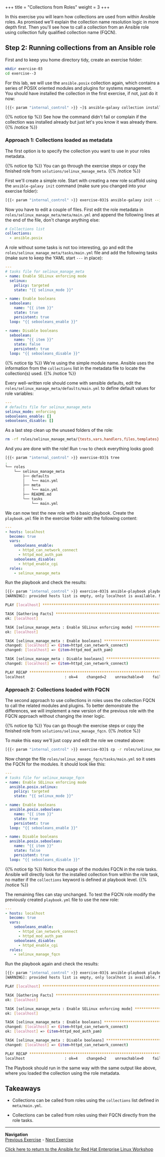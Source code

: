 +++
title = "Collections from Roles"
weight = 3
+++

In this exercise you will learn how collections are used from within Ansible roles. As promised we'll explain the collection name resolution logic in more depth first. Then you'll see how to call a collection from an Ansible role using collection fully qualified collection name (FQCN).

## Step 2: Running collections from an Ansible role

First and to keep you home directory tidy, create an exercise folder:

```bash
mkdir exercise-03
cd exercise--3
```

For this lab, we will use the `ansible.posix` collection again, which contains a series of POSIX
oriented modules and plugins for systems management. You should have installed the collection in the first exercise, if not, just do it now:

```bash
[{{< param "internal_control" >}} ~]$ ansible-galaxy collection install ansible.posix
```

{{% notice tip %}}
See how the command didn't fail or complain if the collection was installed already but just let's you know it was already there.
{{% /notice %}}

### Approach 1: Collections loaded as metadata

The first option is to specify the collection you want to use in your roles metadata.

{{% notice tip %}}
You can go through the exercise steps or copy the finished role from `solutions/selinux_manage_meta`.
{{% /notice %}}

First we'll create a simple role. Start with creating a new role scaffold using the `ansible-galaxy init` command (make sure you changed into your exercise folder):

```bash
[{{< param "internal_control" >}} exercise-03]$ ansible-galaxy init --init-path roles selinux_manage_meta
```

Now you have to edit a couple of files. First edit the role metadata in `roles/selinux_manage_meta/meta/main.yml` and append the following lines at the end of the file, don't change anything else:

```yaml
# Collections list
collections:
  - ansible.posix
```

A role without some tasks is not too interesting, go and edit the `roles/selinux_manage_meta/tasks/main.yml` file and add the following tasks (make sure to keep the YAML start `---` in place):

```yaml
---
# tasks file for selinux_manage_meta
- name: Enable SELinux enforcing mode
  selinux:
    policy: targeted
    state: "{{ selinux_mode }}"

- name: Enable booleans
  seboolean:
    name: "{{ item }}"
    state: true
    persistent: true
  loop: "{{ sebooleans_enable }}"

- name: Disable booleans
  seboolean:
    name: "{{ item }}"
    state: false
    persistent: true
  loop: "{{ sebooleans_disable }}"
```

{{% notice tip %}}
We're using the simple module name. Ansible uses the information from the `collections` list in the metadata file to locate the collection(s) used.
{{% /notice %}}

Every well-written role should come with sensible defaults, edit the `roles/selinux_manage_meta/defaults/main.yml` to define default values for role variables:

```yaml
---
# defaults file for selinux_manage_meta
selinux_mode: enforcing
sebooleans_enable: []
sebooleans_disable: []
```

As a last step clean up the unused folders of the role:

```bash
rm -rf roles/selinux_manage_meta/{tests,vars,handlers,files,templates}
```

And you are done with the role! Run `tree` to check everything looks good:

```bash
[{{< param "internal_control" >}} exercise-03]$ tree
.
└── roles
    └── selinux_manage_meta
        ├── defaults
        │   └── main.yml
        ├── meta
        │   └── main.yml
        ├── README.md
        └── tasks
            └── main.yml
```

We can now test the new role with a basic playbook. Create the `playbook.yml` file in the exercise folder with the following content:

```yaml
---
- hosts: localhost
  become: true
  vars:
    sebooleans_enable:
      - httpd_can_network_connect
      - httpd_mod_auth_pam
    sebooleans_disable:
      - httpd_enable_cgi
  roles:
    - selinux_manage_meta
```

Run the playbook and check the results:

```bash
[{{< param "internal_control" >}} exercise-03]$ ansible-playbook playbook.yml
[WARNING]: provided hosts list is empty, only localhost is available. Note that the implicit localhost does not match 'all'

PLAY [localhost] ******************************************************************************************************

TASK [Gathering Facts] ************************************************************************************************
ok: [localhost]

TASK [selinux_manage_meta : Enable SELinux enforcing mode] ************************************************************
ok: [localhost]

TASK [selinux_manage_meta : Enable booleans] **************************************************************************
changed: [localhost] => (item=httpd_can_network_connect)
changed: [localhost] => (item=httpd_mod_auth_pam)

TASK [selinux_manage_meta : Disable booleans] *************************************************************************
changed: [localhost] => (item=httpd_can_network_connect)

PLAY RECAP ************************************************************************************************************
localhost                  : ok=4    changed=2    unreachable=0    failed=0    skipped=0    rescued=0    ignored=0
```

### Approach 2: Collections loaded with FQCN

The second approach to use collections in roles uses the collection FQCN to call the related modules and plugins. To better demonstrate the differences, we will implement a new version of the previous role with the FQCN approach without changing the inner logic.

{{% notice tip %}}
You can go though the exercise steps or copy the finished role from `solutions/selinux_manage_fqcn`.
{{% /notice %}}

To make this easy we'll just copy and edit the role we created above:

```bash
[{{< param "internal_control" >}} exercise-03]$ cp -r roles/selinux_manage_meta/ roles/selinux_manage_fqcn
```

Now change the file `roles/selinux_manage_fqcn/tasks/main.yml` so it uses the FQCN for the modules. It should look like this:

```yaml
---
# tasks file for selinux_manage_fqcn
- name: Enable SELinux enforcing mode
  ansible.posix.selinux:
    policy: targeted
    state: "{{ selinux_mode }}"

- name: Enable booleans
  ansible.posix.seboolean:
    name: "{{ item }}"
    state: true
    persistent: true
  loop: "{{ sebooleans_enable }}"

- name: Disable booleans
  ansible.posix.seboolean:
    name: "{{ item }}"
    state: false
    persistent: true
  loop: "{{ sebooleans_disable }}"
```

{{% notice tip %}}
Notice the usage of the modules FQCN in the role tasks. Ansible will directly look for the installed collection from within the role task, no matter if the `collections` keyword is defined at playbook level.
{{% /notice %}}

The remaining files can stay unchanged. To test the FQCN role modify the previously created `playbook.yml` file to use the new role:

```yaml
---
- hosts: localhost
  become: true
  vars:
    sebooleans_enable:
      - httpd_can_network_connect
      - httpd_mod_auth_pam
    sebooleans_disable:
      - httpd_enable_cgi
  roles:
    - selinux_manage_fqcn
```

Run the playbook again and check the results:

```bash
[{{< param "internal_control" >}} exercise-03]$ ansible-playbook playbook.yml
[WARNING]: provided hosts list is empty, only localhost is available. Note that the implicit localhost does not match 'all'

PLAY [localhost] ******************************************************************************************************

TASK [Gathering Facts] ************************************************************************************************
ok: [localhost]

TASK [selinux_manage_meta : Enable SELinux enforcing mode] ************************************************************
ok: [localhost]

TASK [selinux_manage_meta : Enable booleans] **************************************************************************
changed: [localhost] => (item=httpd_can_network_connect)
ok: [localhost] => (item=httpd_mod_auth_pam)

TASK [selinux_manage_meta : Disable booleans] *************************************************************************
changed: [localhost] => (item=httpd_can_network_connect)

PLAY RECAP ************************************************************************************************************
localhost                  : ok=4    changed=2    unreachable=0    failed=0    skipped=0    rescued=0    ignored=0
```

The Playbook should run in the same way with the same output like above, where you loaded the collection using the role metadata.

## Takeaways

- Collections can be called from roles using the `collections` list defined in `meta/main.yml`.

- Collections can be called from roles using their FQCN directly from the role tasks.

----
**Navigation**
<br>
[Previous Exercise](../2-using-collections-from-playbook/) - [Next Exercise](../4-using-collections-from-tower)

[Click here to return to the Ansible for Red Hat Enterprise Linux Workshop](../README.md)
